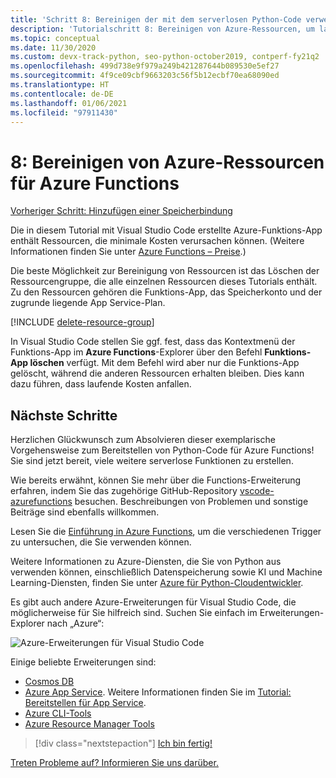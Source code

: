 ```yaml
---
title: 'Schritt 8: Bereinigen der mit dem serverlosen Python-Code verwendeten Ressourcen in Azure Functions'
description: 'Tutorialschritt 8: Bereinigen von Azure-Ressourcen, um laufende Gebühren zu vermeiden'
ms.topic: conceptual
ms.date: 11/30/2020
ms.custom: devx-track-python, seo-python-october2019, contperf-fy21q2
ms.openlocfilehash: 499d738e9f979a249b421287644b089530e5ef27
ms.sourcegitcommit: 4f9ce09cbf9663203c56f5b12ecbf70ea68090ed
ms.translationtype: HT
ms.contentlocale: de-DE
ms.lasthandoff: 01/06/2021
ms.locfileid: "97911430"
---
```

# <a name="8-clean-up-azure-resources-for-azure-functions"></a>8: Bereinigen von Azure-Ressourcen für Azure Functions

[Vorheriger Schritt: Hinzufügen einer Speicherbindung](tutorial-vs-code-serverless-python-07.md)

Die in diesem Tutorial mit Visual Studio Code erstellte Azure-Funktions-App enthält Ressourcen, die minimale Kosten verursachen können. (Weitere Informationen finden Sie unter [Azure Functions – Preise](https://azure.microsoft.com/pricing/details/functions/).)

Die beste Möglichkeit zur Bereinigung von Ressourcen ist das Löschen der Ressourcengruppe, die alle einzelnen Ressourcen dieses Tutorials enthält. Zu den Ressourcen gehören die Funktions-App, das Speicherkonto und der zugrunde liegende App Service-Plan.

[!INCLUDE [delete-resource-group](includes/delete-resource-group.md)]

In Visual Studio Code stellen Sie ggf. fest, dass das Kontextmenü der Funktions-App im **Azure Functions**-Explorer über den Befehl **Funktions-App löschen** verfügt. Mit dem Befehl wird aber nur die Funktions-App gelöscht, während die anderen Ressourcen erhalten bleiben. Dies kann dazu führen, dass laufende Kosten anfallen.

## <a name="next-steps"></a>Nächste Schritte

Herzlichen Glückwunsch zum Absolvieren dieser exemplarische Vorgehensweise zum Bereitstellen von Python-Code für Azure Functions! Sie sind jetzt bereit, viele weitere serverlose Funktionen zu erstellen.

Wie bereits erwähnt, können Sie mehr über die Functions-Erweiterung erfahren, indem Sie das zugehörige GitHub-Repository [vscode-azurefunctions](https://github.com/Microsoft/vscode-azurefunctions) besuchen. Beschreibungen von Problemen und sonstige Beiträge sind ebenfalls willkommen.

Lesen Sie die [Einführung in Azure Functions](/azure/azure-functions/functions-overview), um die verschiedenen Trigger zu untersuchen, die Sie verwenden können.

Weitere Informationen zu Azure-Diensten, die Sie von Python aus verwenden können, einschließlich Datenspeicherung sowie KI und Machine Learning-Diensten, finden Sie unter [Azure für Python-Cloudentwickler](./index.yml).

Es gibt auch andere Azure-Erweiterungen für Visual Studio Code, die möglicherweise für Sie hilfreich sind. Suchen Sie einfach im Erweiterungen-Explorer nach „Azure“:

![Azure-Erweiterungen für Visual Studio Code](media/tutorial-vs-code-serverless-python/azure-extensions-for-visual-studio-code.png)

Einige beliebte Erweiterungen sind:

- [Cosmos DB](https://marketplace.visualstudio.com/items?itemName=ms-azuretools.vscode-cosmosdb)
- [Azure App Service](https://marketplace.visualstudio.com/items?itemName=ms-azuretools.vscode-azureappservice). Weitere Informationen finden Sie im [Tutorial: Bereitstellen für App Service](tutorial-deploy-app-service-on-linux-01.md).
- [Azure CLI-Tools](https://marketplace.visualstudio.com/items?itemName=ms-vscode.azurecli)
- [Azure Resource Manager Tools](https://marketplace.visualstudio.com/items?itemName=msazurermtools.azurerm-vscode-tools)

> [!div class="nextstepaction"]
> [Ich bin fertig!](/python/azure/?preserve-view=true&view=azure-python)

[Treten Probleme auf? Informieren Sie uns darüber.](https://aka.ms/python-functions-qs-ms-survey)
